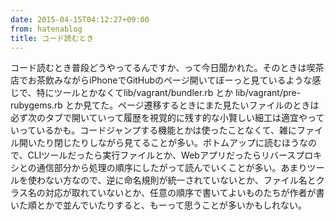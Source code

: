 ```yaml
---
date: 2015-04-15T04:12:27+09:00
from: hatenablog
title: コード読むとき
---
```

コード読むとき普段どうやってるんですか、って今日聞かれた。そのときは喫茶店でお茶飲みながらiPhoneでGitHubのページ開いてぼーっと見ているような感じで、特にツールとかなくてlib/vagrant/bundler.rb とか lib/vagrant/pre-rubygems.rb とか見てた。ページ遷移するときにまた見たいファイルのときは必ず次のタブで開いていって履歴を視覚的に残す的な小賢しい細工は適宜やっていっているかも。コードジャンプする機能とかは使ったことなくて、雑にファイル開いたり閉じたりしながら見てることが多い。ボトムアップに読むほうなので、CLIツールだったら実行ファイルとか、Webアプリだったらリバースプロキシとの通信部分から処理の順序にしたがって読んでいくことが多い。あまりツールを使わない方なので、逆に命名規則が統一されていないとか、ファイル名とクラス名の対応が取れていないとか、任意の順序で書いてよいものたちが作者が書いた順とかで並んでいたりすると、もーって思うことが多いかもしれない。

